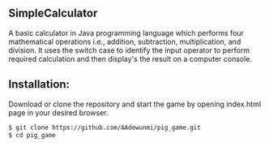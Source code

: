 ## SimpleCalculator
A basic calculator in Java programming language which performs four mathematical operations i.e., addition, subtraction, multiplication, and division.
It uses the switch case to identify the input operator to perform required calculation and then display's the result on a computer console.

## Installation: 

Download or clone the repository and start the game by opening index.html page in your desired browser.

```sh
$ git clone https://github.com/AAdewunmi/pig_game.git
$ cd pig_game
```

